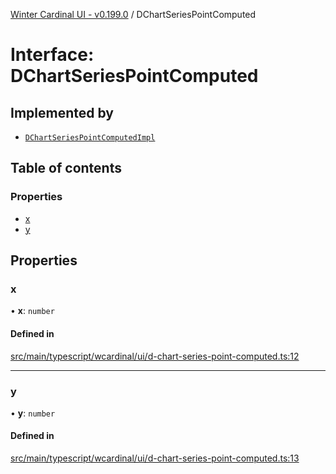 [Winter Cardinal UI - v0.199.0](../index.md) / DChartSeriesPointComputed

# Interface: DChartSeriesPointComputed

## Implemented by

- [`DChartSeriesPointComputedImpl`](../classes/DChartSeriesPointComputedImpl.md)

## Table of contents

### Properties

- [x](DChartSeriesPointComputed.md#x)
- [y](DChartSeriesPointComputed.md#y)

## Properties

### x

• **x**: `number`

#### Defined in

[src/main/typescript/wcardinal/ui/d-chart-series-point-computed.ts:12](https://github.com/winter-cardinal/winter-cardinal-ui/blob/v0.199.0/src/main/typescript/wcardinal/ui/d-chart-series-point-computed.ts#L12)

___

### y

• **y**: `number`

#### Defined in

[src/main/typescript/wcardinal/ui/d-chart-series-point-computed.ts:13](https://github.com/winter-cardinal/winter-cardinal-ui/blob/v0.199.0/src/main/typescript/wcardinal/ui/d-chart-series-point-computed.ts#L13)
